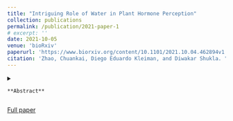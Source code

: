```yaml
---
title: "Intriguing Role of Water in Plant Hormone Perception"
collection: publications
permalink: /publication/2021-paper-1
# excerpt: ''
date: 2021-10-05
venue: 'bioRxiv'
paperurl: 'https://www.biorxiv.org/content/10.1101/2021.10.04.462894v1.full'
citation: 'Zhao, Chuankai, Diego Eduardo Kleiman, and Diwakar Shukla. "Intriguing Role of Water in Plant Hormone Perception." bioRxiv (2021).'
---
```


<details>
	<summary>
	  
	**Abstract**
</summary>

Plant hormones are small molecules that regulate plant growth, development, and responses to biotic and abiotic stresses. Plant hormones are specifically recognized by the binding site of their receptors. In this work, we investigated the role of water displacement and reorganization at the binding site of plant receptors on the binding of eight classes of phytohormones (auxin, jasmonate, gibberellin, strigolactone, brassinosteroid, cytokinin, salicylic acid, and abscisic acid) using extensive molecular dynamics simulations and inhomogeneous solvation theory. Our findings demonstrated that displacement of water molecules by phytohormones contributes to free energy of binding via entropy gain and is associated with free energy barriers. Also, our results have shown that displacement of unfavorable water molecules in the binding site can be exploited in rational agrochemical design. Overall, this study uncovers the role of water molecules in plant hormone perception, which creates new avenues for agrochemical design to target plant growth and development.
</details>

[Full paper](https://www.biorxiv.org/content/10.1101/2021.10.04.462894v1.full)